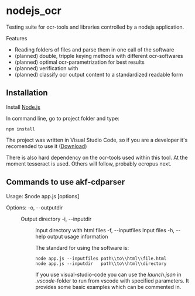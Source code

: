 # nodejs_ocr

Testing suite for ocr-tools and libraries controlled by a nodejs application. 

Features
- Reading folders of files and parse them in one call of the software 
- (planned) double, tripple keying methods with different ocr-softwares 
- (planned) optimal ocr-parametrization for best results
- (planned) verification with 
- (planned) classify ocr output content to a standardized readable form


## Installation 

Install [Node.js](http://node.js/ "NodeJs")


In command line, go to project folder and type: 

    npm install

The project was written in Visual Studio Code, so if you are a developer it's recomended to use it
([Download](https://code.visualstudio.com/ "VSCode"))


There is also hard dependency on the ocr-tools used within this tool. 
At the moment tesseract is used. Others will follow, probably ocropus next.


## Commands to use akf-cdparser
  Usage: $node app.js [options]

  Options:
    -o, --outputdir <dir>     Output directory
    -i, --inputdir <dir>      Input directory with html files
    -f, --inputfiles <files>  Input files
    -h, --help                output usage information



The standard for using the software is: 
    
    node app.js --inputfiles path\\to\\html\\file.html
	node app.js --inputdir   path\\to\\html\\directory

If you use visual-studio-code you can use the *launch.json* in *.vscode*-folder to run from vscode with specified parameters. It provides some basic examples which can be commented in. 




